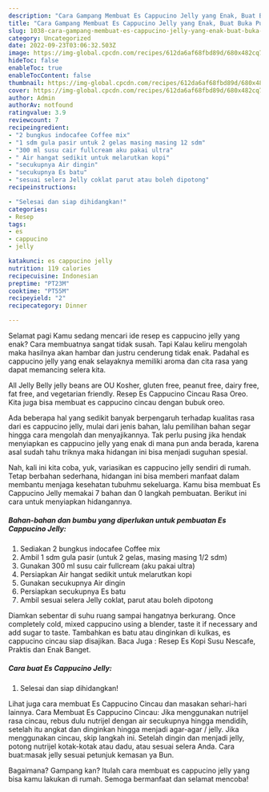 ```yaml
---
description: "Cara Gampang Membuat Es Cappucino Jelly yang Enak, Buat Buka Puasa Bisa Manjain Lidah"
title: "Cara Gampang Membuat Es Cappucino Jelly yang Enak, Buat Buka Puasa Bisa Manjain Lidah"
slug: 1038-cara-gampang-membuat-es-cappucino-jelly-yang-enak-buat-buka-puasa-bisa-manjain-lidah
category: Uncategorized
date: 2022-09-23T03:06:32.503Z
image: https://img-global.cpcdn.com/recipes/612da6af68fbd89d/680x482cq70/es-cappucino-jelly-foto-resep-utama.jpg
hideToc: false
enableToc: true
enableTocContent: false
thumbnail: https://img-global.cpcdn.com/recipes/612da6af68fbd89d/680x482cq70/es-cappucino-jelly-foto-resep-utama.jpg
cover: https://img-global.cpcdn.com/recipes/612da6af68fbd89d/680x482cq70/es-cappucino-jelly-foto-resep-utama.jpg
author: Admin
authorAv: notfound
ratingvalue: 3.9
reviewcount: 7
recipeingredient:
- "2 bungkus indocafee Coffee mix"
- "1 sdm gula pasir untuk 2 gelas masing masing 12 sdm"
- "300 ml susu cair fullcream aku pakai ultra"
- " Air hangat sedikit untuk melarutkan kopi"
- "secukupnya Air dingin"
- "secukupnya Es batu"
- "sesuai selera Jelly coklat parut atau boleh dipotong"
recipeinstructions:

- "Selesai dan siap dihidangkan!"
categories:
- Resep
tags:
- es
- cappucino
- jelly

katakunci: es cappucino jelly 
nutrition: 119 calories
recipecuisine: Indonesian
preptime: "PT23M"
cooktime: "PT55M"
recipeyield: "2"
recipecategory: Dinner

---
```



Selamat pagi Kamu sedang mencari ide resep es cappucino jelly yang enak? Cara membuatnya sangat tidak susah. Tapi Kalau keliru mengolah maka hasilnya akan hambar dan justru cenderung tidak enak. Padahal es cappucino jelly yang enak selayaknya memiliki aroma dan cita rasa yang dapat memancing selera kita.


All Jelly Belly jelly beans are OU Kosher, gluten free, peanut free, dairy free, fat free, and vegetarian friendly. Resep Es Cappucino Cincau Rasa Oreo. Kita juga bisa membuat es cappucino cincau dengan bubuk oreo.

Ada beberapa hal yang sedikit banyak berpengaruh terhadap kualitas rasa dari es cappucino jelly, mulai dari jenis bahan, lalu pemilihan bahan segar hingga cara mengolah dan menyajikannya. Tak perlu pusing jika hendak menyiapkan es cappucino jelly yang enak di mana pun anda berada, karena asal sudah tahu triknya maka hidangan ini bisa menjadi suguhan spesial.


Nah, kali ini kita coba, yuk, variasikan es cappucino jelly sendiri di rumah. Tetap berbahan sederhana, hidangan ini bisa memberi manfaat dalam membantu menjaga kesehatan tubuhmu sekeluarga. Kamu bisa membuat Es Cappucino Jelly memakai 7 bahan dan 0 langkah pembuatan. Berikut ini cara untuk menyiapkan hidangannya.

<!--inarticleads1-->

##### Bahan-bahan dan bumbu yang diperlukan untuk pembuatan Es Cappucino Jelly:

1. Sediakan 2 bungkus indocafee Coffee mix
1. Ambil 1 sdm gula pasir (untuk 2 gelas, masing masing 1/2 sdm)
1. Gunakan 300 ml susu cair fullcream (aku pakai ultra)
1. Persiapkan  Air hangat sedikit untuk melarutkan kopi
1. Gunakan secukupnya Air dingin
1. Persiapkan secukupnya Es batu
1. Ambil sesuai selera Jelly coklat, parut atau boleh dipotong


Diamkan sebentar di suhu ruang sampai hangatnya berkurang. Once completely cold, mixed cappucino using a blender, taste it if necessary and add sugar to taste. Tambahkan es batu atau dinginkan di kulkas, es cappucino cincau siap disajikan. Baca Juga : Resep Es Kopi Susu Nescafe, Praktis dan Enak Banget. 

<!--inarticleads2-->

##### Cara buat Es Cappucino Jelly:


1. Selesai dan siap dihidangkan!

Lihat juga cara membuat Es Cappucino Cincau dan masakan sehari-hari lainnya. Cara Membuat Es Cappucino Cincau: Jika menggunakan nutrijel rasa cincau, rebus dulu nutrijel dengan air secukupnya hingga mendidih, setelah itu angkat dan dinginkan hingga menjadi agar-agar / jelly. Jika menggunakan cincau, skip langkah ini. Setelah dingin dan menjadi jelly, potong nutrijel kotak-kotak atau dadu, atau sesuai selera Anda. Cara buat:masak jelly sesuai petunjuk kemasan ya Bun. 

Bagaimana? Gampang kan? Itulah cara membuat es cappucino jelly yang bisa kamu lakukan di rumah. Semoga bermanfaat dan selamat mencoba!
